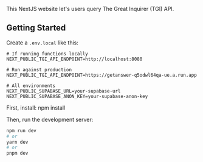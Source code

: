 This NextJS website let's users query The Great Inquirer (TGI) API.

## Getting Started

Create a `.env.local` like this:

```
# If running functions locally
NEXT_PUBLIC_TGI_API_ENDPOINT=http://localhost:8080

# Run against production
NEXT_PUBLIC_TGI_API_ENDPOINT=https://getanswer-q5odwl64qa-ue.a.run.app

# All environments
NEXT_PUBLIC_SUPABASE_URL=your-supabase-url
NEXT_PUBLIC_SUPABASE_ANON_KEY=your-supabase-anon-key
```
First, install:
npm install 


Then, run the development server:

```bash
npm run dev
# or
yarn dev
# or
pnpm dev
```
